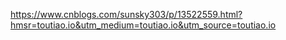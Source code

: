 


https://www.cnblogs.com/sunsky303/p/13522559.html?hmsr=toutiao.io&utm_medium=toutiao.io&utm_source=toutiao.io


